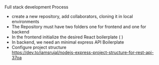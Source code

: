 Full stack development Process 

- create a new repository, add collaborators, cloning it in local environments
- The Repository must have two folders one for frontend and one for backend
- In the frontend initialize the desired React boilerplate ( )
- In backend, we need an minimal express API Boilerplate 
- Configure project structure  
  https://dev.to/iamsrujal/nodejs-express-project-structure-for-rest-api-37oa


